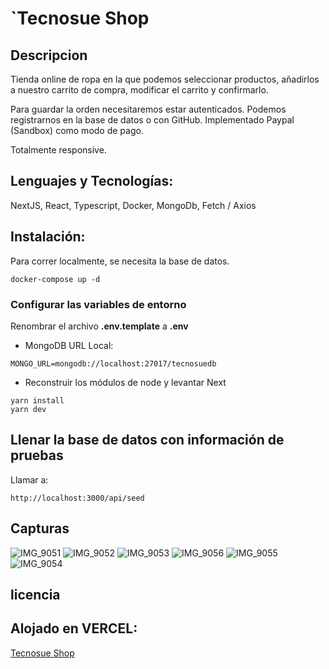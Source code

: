 # `Tecnosue Shop

## Descripcion

Tienda online de ropa en la que podemos seleccionar productos, añadirlos a nuestro carrito de compra, modificar el carrito y confirmarlo.

Para guardar la orden necesitaremos estar autenticados.
Podemos registrarnos en la base de datos o con GitHub.
Implementado Paypal (Sandbox) como modo de pago.

Totalmente responsive.

## Lenguajes y Tecnologías:

NextJS, React, Typescript, Docker, MongoDb, Fetch / Axios

## Instalación:

Para correr localmente, se necesita la base de datos.

```
docker-compose up -d
```

### Configurar las variables de entorno

Renombrar el archivo __.env.template__ a __.env__

* MongoDB URL Local:

```
MONGO_URL=mongodb://localhost:27017/tecnosuedb
```

* Reconstruir los módulos de node y levantar Next

```
yarn install
yarn dev
```

## Llenar la base de datos con información de pruebas

Llamar a:

```
http://localhost:3000/api/seed
```

## Capturas


   
![IMG_9051](https://user-images.githubusercontent.com/82464797/209329109-273ef86d-08ef-4726-9233-031b3cb3d236.PNG)
![IMG_9052](https://user-images.githubusercontent.com/82464797/209329115-06eaf57f-8ec7-4df7-bdba-bf0a47ea1112.PNG)
![IMG_9053](https://user-images.githubusercontent.com/82464797/209329121-8206dc39-c294-4541-ac45-ff9e414c717b.PNG)
![IMG_9056](https://user-images.githubusercontent.com/82464797/209329122-ed849300-47ad-4f8c-b772-f2816a28d7c7.PNG)
![IMG_9055](https://user-images.githubusercontent.com/82464797/209329125-e28d49ec-f00d-4e1a-9d58-b99eb4c1044b.PNG)
![IMG_9054](https://user-images.githubusercontent.com/82464797/209329130-e96c6399-f61d-4f05-9d5d-0a8b9413741c.PNG)

    

## licencia

## Alojado en VERCEL:

[Tecnosue Shop](https://tecnosue-shop-bottega-capstone-tecnosue.vercel.app)
